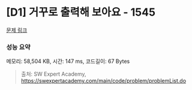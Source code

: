 # [D1] 거꾸로 출력해 보아요 - 1545 

[문제 링크](https://swexpertacademy.com/main/code/problem/problemDetail.do?contestProbId=AV2gbY0qAAQBBAS0) 

### 성능 요약

메모리: 58,504 KB, 시간: 147 ms, 코드길이: 67 Bytes



> 출처: SW Expert Academy, https://swexpertacademy.com/main/code/problem/problemList.do